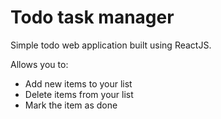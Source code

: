 # Todo task manager

Simple todo web application built using ReactJS.

Allows you to:
- Add new items to your list
- Delete items from your list
- Mark the item as done
